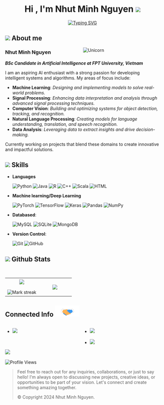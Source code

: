 <h1 align="center"><b>Hi , I'm Nhut Minh Nguyen </b><img src="https://media.giphy.com/media/hvRJCLFzcasrR4ia7z/giphy.gif" width="35"></h1>
<!--  -->
<p align="center">
<a href="https://git.io/typing-svg"><img src="https://readme-typing-svg.demolab.com?font=Fira+Code&pause=1000&color=BA56F7&center=true&vCenter=true&width=435&lines=Welcome+to+my+Github+profile+%3C3;Undergraduate+Research+Assistants;Machine+learning%2C+Deep+learning+;Signal+Processing" alt="Typing SVG" /></a>
</p>

## <picture><img src = "https://github.com/7oSkaaa/7oSkaaa/blob/main/Images/about_me.gif?raw=true" width = 25px></picture> About me
<img align="right" width=250px alt="Unicorn" src="https://c.tenor.com/GN73MKBawZYAAAAi/busy-cute.gif" />
<h3>Nhut Minh Nguyen</h3>

<p><strong><em>BSc Candidate in Artificial Intelligence at FPT University, Vietnam</em></strong></p>

<p>I am an aspiring AI enthusiast with a strong passion for developing intelligent systems and algorithms. My areas of focus include:</p>

<ul>
    <li><strong>Machine Learning</strong>: <em>Designing and implementing models to solve real-world problems.</em></li>
    <li><strong>Signal Processing</strong>: <em>Enhancing data interpretation and analysis through advanced signal processing techniques.</em></li>
    <li><strong>Computer Vision</strong>: <em>Building and optimizing systems for object detection, tracking, and recognition.</em></li>
    <li><strong>Natural Language Processing</strong>: <em>Creating models for language understanding, translation, and speech recognition.</em></li>
    <li><strong>Data Analysis</strong>: <em>Leveraging data to extract insights and drive decision-making.</em></li>
</ul>

<p>Currently working on projects that blend these domains to create innovative and impactful solutions.</p>

## <img src="https://media2.giphy.com/media/QssGEmpkyEOhBCb7e1/giphy.gif?cid=ecf05e47a0n3gi1bfqntqmob8g9aid1oyj2wr3ds3mg700bl&rid=giphy.gif" width ="25"><b> Skills</b>

<p align="center">
	
- **Languages**
  
    ![Python](https://img.shields.io/badge/Python%20-%2314354C.svg?style=for-the-badge&logo=python&logoColor=white)
    ![Java](https://img.shields.io/badge/java-%23ED8B00.svg?&style=for-the-badge&logo=java&logoColor=white)
    ![R](https://img.shields.io/badge/r-%23276DC3.svg?&style=for-the-badge&logo=r&logoColor=white)
    ![C++](https://img.shields.io/badge/C++%20-%2300599C.svg?style=for-the-badge&logo=c%2B%2B&logoColor=white)
    ![Scala](https://img.shields.io/badge/scala-%23DC322F.svg?&style=for-the-badge&logo=scala&logoColor=white)
    ![HTML](https://img.shields.io/badge/html5%20-%23E34F26.svg?&style=for-the-badge&logo=html5&logoColor=white)

- **Machine learning/Deep Learning**
  
    ![PyTorch](https://img.shields.io/badge/PyTorch%20-%23EE4C2C.svg?&style=for-the-badge&logo=PyTorch&logoColor=white)
    ![TensorFlow](https://img.shields.io/badge/TensorFlow%20-%23FF6F00.svg?&style=for-the-badge&logo=TensorFlow&logoColor=white)
    ![Keras](https://img.shields.io/badge/Keras%20-%23D00000.svg?&style=for-the-badge&logo=Keras&logoColor=white)
    ![Pandas](https://img.shields.io/badge/pandas%20-%23150458.svg?&style=for-the-badge&logo=pandas&logoColor=white)
    ![NumPy](https://img.shields.io/badge/numpy%20-%23013243.svg?&style=for-the-badge&logo=numpy&logoColor=white)

- **Databased**:

    ![MySQL](https://img.shields.io/badge/mysql-%2300f.svg?&style=for-the-badge&logo=mysql&logoColor=white)
    ![SQLite](https://img.shields.io/badge/sqlite-%2307405e.svg?&style=for-the-badge&logo=sqlite&logoColor=white)
    ![MongoDB](https://img.shields.io/badge/MongoDB-%234ea94b.svg?&style=for-the-badge&logo=mongodb&logoColor=white)    

- **Version Control**:

    ![Git](https://img.shields.io/badge/git-%23F05033.svg?style=for-the-badge&logo=git&logoColor=white)
    ![GitHub](https://img.shields.io/badge/github-%23121011.svg?style=for-the-badge&logo=github&logoColor=white)

</p>

## <img src="https://media.giphy.com/media/iY8CRBdQXODJSCERIr/giphy.gif" width="35"><b> Github Stats </b>
<br>
 <!--- stats (start) -->
<table align="center">
<tr border="none">
<td width="50%" align="center">
  
  <img  align="center"  src="https://github-readme-stats.vercel.app/api?username=nhut-ngnn&theme=dark&show_icons=true&count_private=true" />
  <br></br>
  <img  title="🔥 Get streak stats for your profile at git.io/streak-stats" alt="Mark streak" src="https://github-readme-streak-stats.herokuapp.com/?user=nhut-ngnn&theme=dark&hide_border=false" /> 
</td>

<td width="50%" align="center">

  <img  align="center"  src="https://github-readme-stats.anuraghazra1.vercel.app/api/top-langs/?username=nhut-ngnn&theme=dark&hide_border=false&no-bg=true&no-frame=true&langs_count=10"/>
  
  </td>
</tr>
</table>
<!--- stats (end) -->

</a>
</div>

## <b> Connected Info </b><img src="https://github.com/0xAbdulKhalid/0xAbdulKhalid/raw/main/assets/mdImages/handshake.gif" width ="80">
<div style="display: flex;">
    <div style="flex: 1;">
        <ul>
            <li>
                <a href="mailto:minhnhut.ngnn@gmail.com" target="_blank">
                    <img src="https://img.shields.io/badge/minhnhut.ngnn-red?style=for-the-badge&logo=gmail&logoColor=white" />
                </a>
            </li>
        </ul>   
    </div>
    <div style="flex: 1;">
        <ul>
            <li>
                <a href="https://orcid.org/0009-0003-1281-5346" target="_blank">
                    <img src="https://img.shields.io/badge/ORCID%3A_NGUYEN_MINH_NHUT-green?style=for-the-badge&logo=ORCID&logoColor=white" />
                </a>
            </li>
            <br>
            <li>
                <a href="https://discord.com/users/1073634073429413929" target="_blank">
                    <img src="https://img.shields.io/badge/DISCORD%3A_nhut.ngnn-blue?style=for-the-badge&logo=DISCORD&logoColor=white" />
                </a>
            </li>
        </ul>
    </div>
</div>
<img src="https://user-images.githubusercontent.com/73097560/115834477-dbab4500-a447-11eb-908a-139a6edaec5c.gif">

<p align = "left">
	<img src = "https://komarev.com/ghpvc/?username=nhut-ngnn&style=plastic&color=blueviolet" alt = "Profile Views"/>
</p>

> Feel free to reach out for any inquiries, collaborations, or just to say hello! I'm always open to discussing new projects, creative ideas, or opportunities to be part of your vision. Let's connect and create something amazing together.
> 
> © Copyright 2024 Nhut Minh Nguyen.
